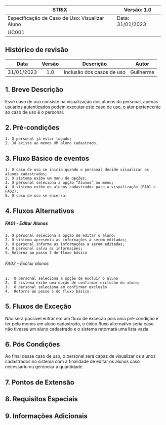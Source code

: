 | STRIX                                           |   Versão:           1.0 |
|------------------------------------------------|-------------------------|
| Especificação de Caso de Uso: Visualizar Aluno |   Data:  31/01/2023     |
| UC001                                          |                         |

## Histórico de revisão
|    Data    | Versão |         Descrição         |   Autor   |
|:----------:|:------:|:-------------------------:|:---------:|
| 31/01/2023 | 1.0    | Inclusão dos casos de uso | Guilherme |

## 1. Breve Descrição
Esse caso de uso consiste na visualização dos alunos do personal, apenas usuários autenticados podem executar este caso de uso, o ator pertencente ao caso de uso é o personal.

## 2. Pré-condições
	1. O personal já estar logado;
	2. Já existe ao menos UM aluno cadastrado.

## 3. Fluxo Básico de eventos
	1. O caso de uso se inicia quando o personal decide visualizar os alunos cadastrados;
	2. O sistema exibe um menu de opções;
	3. O personal seleciona a opção “Alunos” no menu;
	4. O sistema exibe os alunos cadastrados para a visualização (FA01 e FA02);
	5. O caso de uso se encerra;

## 4. Fluxos Alternativos
##### FA01 - Editar Alunos
	1. O personal seleciona a opção de editar o aluno;
	2. O sistema apresenta as informações a serem editadas;
	3. O personal informa as informações a serem editadas;
	4. O personal salva as informações;
	5. Retorna ao passo 5 do fluxo básico
###### FA02 - Excluir alunos
	1.  O personal seleciona a opção de excluir o aluno
	2.  O sistema exibe uma opção de confirmar exclusão do aluno;
	3.  O personal seleciona em confirmar exclusão 
	4.  Retorna ao passo 5 do fluxo básico.

## 5. Fluxos de Exceção
Não será possível entrar em um fluxo de exceção pois uma pré-condição é ter pelo menos um aluno cadastrado, o único fluxo alternativo seria caso não tivesse um aluno cadastrado e o sistema retornará uma lista vazia.

## 6. Pós Condições
Ao final desse caso de uso, o personal será capaz de visualizar os alunos cadastrados no sistema com a finalidade de editar os alunos caso necessário ou gerenciar a quantidade.

## 7. Pontos de Extensão
## 8. Requisitos Especiais
## 9. Informações Adicionais